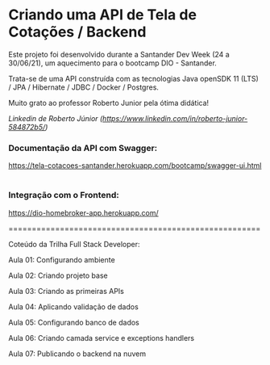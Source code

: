# Criando uma API de Tela de Cotações / Backend

Este projeto foi desenvolvido durante a Santander Dev Week (24 a 30/06/21), um aquecimento para o bootcamp DIO - Santander. 

Trata-se de uma API construída com as tecnologias Java openSDK 11 (LTS) / JPA / Hibernate / JDBC / Docker / Postgres.

Muito grato ao professor Roberto Junior pela ótima didática!

*Linkedin de Roberto Júnior (https://www.linkedin.com/in/roberto-junior-584872b5/)*

### Documentação da API com Swagger:
https://tela-cotacoes-santander.herokuapp.com/bootcamp/swagger-ui.html
<br><br>
### Integração com o Frontend:
https://dio-homebroker-app.herokuapp.com/

======================================================

Coteúdo da Trilha Full Stack Developer:

Aula 01: Configurando ambiente 

Aula 02: Criando projeto base

Aula 03: Criando as primeiras APIs       

Aula 04: Aplicando validação de dados

Aula 05: Configurando banco de dados

Aula 06: Criando camada service e exceptions handlers

Aula 07: Publicando o backend na nuvem
